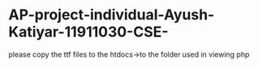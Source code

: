 # AP-project-individual-Ayush-Katiyar-11911030-CSE-
please copy the ttf files to the htdocs->to the folder used in viewing php
